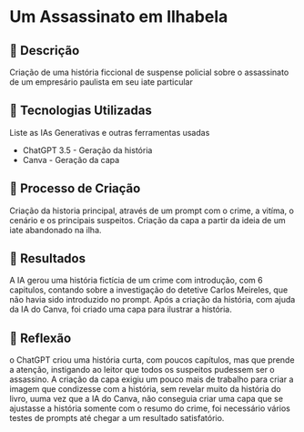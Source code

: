 # Um Assassinato em Ilhabela

## 📒 Descrição

Criação de uma história ficcional de suspense policial sobre o assassinato de um empresário paulista em seu iate particular

## 🤖 Tecnologias Utilizadas

Liste as IAs Generativas e outras ferramentas usadas

- ChatGPT 3.5 - Geração da história
- Canva - Geração da capa

## 🧐 Processo de Criação

Criação da historia principal, através de um prompt com o crime, a vitíma, o cenário e os principais suspeitos. Criação da capa a partir da ideia de um iate abandonado na ilha.

## 🚀 Resultados

A IA gerou uma história fictícia de um crime com introdução, com 6 capitulos, contando sobre a investigação do detetive Carlos Meireles, que não havia sido introduzido no prompt. Após a criação da história, com ajuda da IA do Canva, foi criado uma capa para ilustrar a história.

## 💭 Reflexão

o ChatGPT criou uma história curta, com poucos capítulos, mas que prende a atenção, instigando ao leitor que todos os suspeitos pudessem ser o assassino.
A criação da capa exigiu um pouco mais de trabalho para criar a imagem que condizesse com a história, sem revelar muito da história do livro, uuma vez que a IA do Canva, não conseguia criar uma capa que se ajustasse a história somente com o resumo do crime, foi necessário vários testes de prompts até chegar a um resultado satisfatório.
